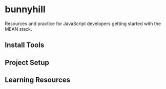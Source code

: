 bunnyhill
=========

Resources and practice for JavaScript developers getting started with the MEAN stack.

## Install Tools

## Project Setup

## Learning Resources